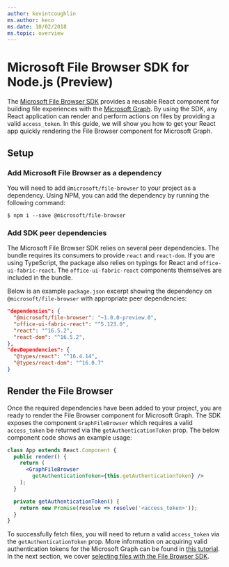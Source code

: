 ```yaml
---
author: kevintcoughlin
ms.author: keco
ms.date: 10/02/2018
ms.topic: overview
---
```

# Microsoft File Browser SDK for Node.js (Preview)

The [Microsoft File Browser SDK](https://www.npmjs.com/package/@microsoft/file-browser) provides a reusable React component for building file experiences with the [Microsoft Graph](https://developer.microsoft.com/en-us/graph). By using the SDK, any React application can render and perform actions on files by providing a valid `access_token`. In this guide, we will show you how to get your React app quickly rendering the File Browser component for Microsoft Graph.

## Setup

### Add Microsoft File Browser as a dependency

You will need to add `@microsoft/file-browser` to your project as a dependency. Using NPM, you can add the dependency by running the following command: 

```shell
$ npm i --save @microsoft/file-browser
```

### Add SDK peer dependencies

The Microsoft File Browser SDK relies on several peer dependencies. The bundle requires its consumers to provide `react` and `react-dom`.
If you are using TypeScript, the package also relies on typings for React and `office-ui-fabric-react`. The `office-ui-fabric-react` components
themselves are included in the bundle.

Below is an example `package.json` excerpt showing the dependency on `@microsoft/file-browser` with appropriate peer dependencies:

```json
"dependencies": {
  "@microsoft/file-browser": "~1.0.0-preview.0",
  "office-ui-fabric-react": "^5.123.0",
  "react": "^16.5.2",
  "react-dom": "^16.5.2",
},
"devDependencies": {
  "@types/react": "^16.4.14",
  "@types/react-dom": "^16.0.7"
}
```

## Render the File Browser

Once the required dependencies have been added to your project, you are ready to render the File Browser component for Microsoft Graph. 
The SDK exposes the component `GraphFileBrowser` which requires a valid `access_token` be returned via the `getAuthenticationToken` prop. The 
below component code shows an example usage:

```jsx
class App extends React.Component {
  public render() {
    return (
      <GraphFileBrowser 
        getAuthenticationToken={this.getAuthenticationToken} />
    );
  }

  private getAuthenticationToken() {
    return new Promise(resolve => resolve('<access_token>'));
  }
}
```

To successfully fetch files, you will need to return a valid `access_token` via the `getAuthenticationToken` prop. More information
on acquiring valid authentication tokens for the Microsoft Graph can be found in [this tutorial](https://developer.microsoft.com/en-us/graph/docs/concepts/auth_overview). In the next section, we cover [selecting files with the File Browser SDK](select-files.md).

<!-- {
  "type": "#page.annotation",
  "description": "Use the Microsoft File Browser SDK to connect your web app to the Microsoft Graph.",
  "keywords": "js,javascript,onedrive,graph,file,browser,picker,saver,open,save,cloud",
  "section": "sdks",
  "headerAdditions": [
  ],
  "footerAdditions": [
  ]
} -->
